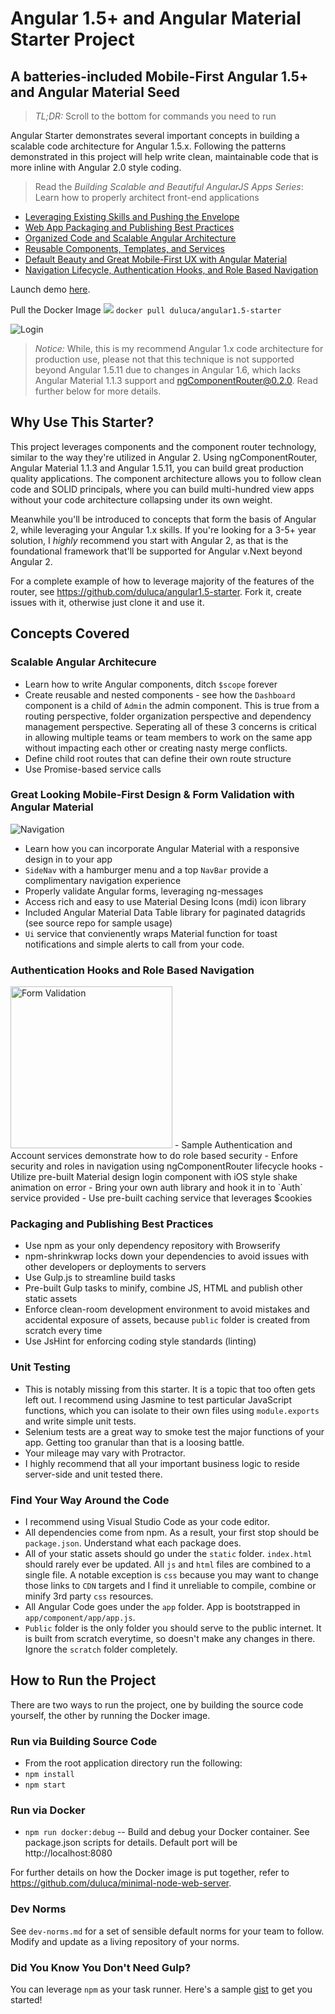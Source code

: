 # Angular 1.5+ and Angular Material Starter Project

## A batteries-included Mobile-First Angular 1.5+ and Angular Material Seed
> _TL;DR:_ Scroll to the bottom for commands you need to run

Angular Starter demonstrates several important concepts in building a scalable code architecture for Angular 1.5.x. Following the patterns demonstrated in this project will help write clean, maintainable code that is more inline with Angular 2.0 style coding.

> Read the *Building Scalable and Beautiful AngularJS Apps Series*: Learn how to properly architect front-end applications
  - [Leveraging Existing Skills and Pushing the Envelope](https://www.excella.com/insights/building-scalable-and-beautiful-angular-apps-part-one)
  - [Web App Packaging and Publishing Best Practices](https://www.excella.com/insights/building-scalable-and-beautiful-angular-apps-part-two)
  - [Organized Code and Scalable Angular Architecture](https://www.excella.com/insights/building-scalable-and-beautiful-angular-apps-part-three)
  - [Reusable Components, Templates, and Services](https://www.excella.com/insights/building-scalable-and-beautiful-angular-apps-part-four)
  - [Default Beauty and Great Mobile-First UX with Angular Material](https://www.excella.com/insights/building-scalable-and-beautiful-angular-apps-part-five)
  - [Navigation Lifecycle, Authentication Hooks, and Role Based Navigation](https://www.excella.com/insights/building-scalable-and-beautiful-angular-apps-part-6)

Launch demo [here](http://ng15demo.thejavascriptpromise.com/).

Pull the Docker Image [![](https://images.microbadger.com/badges/version/duluca/angular1.5-starter.svg)](https://microbadger.com/images/duluca/angular1.5-starter "Get your own version badge on microbadger.com") `docker pull duluca/angular1.5-starter`

![Login](https://cloud.githubusercontent.com/assets/822159/23826750/3b66344c-0671-11e7-91e7-8c0dafa89309.png)

> _Notice:_ While, this is my recommend Angular 1.x code architecture for production use, please not that this technique is not supported beyond Angular 1.5.11 due to changes in Angular 1.6, which lacks Angular Material 1.1.3 support and  ngComponentRouter@0.2.0. Read further below for more details.

## Why Use This Starter?
This project leverages components and the component router technology, similar to the way they're utilized in Angular 2. Using ngComponentRouter, Angular Material 1.1.3 and Angular 1.5.11, you can build great production quality applications. The component architecture allows you to follow clean code and SOLID principals, where you can build multi-hundred view apps without your code architecture collapsing under its own weight.

Meanwhile you'll be introduced to concepts that form the basis of Angular 2, while leveraging your Angular 1.x skills. If you're looking for a 3-5+ year solution, I _highly_ recommend you start with Angular 2, as that is the foundational framework that'll be supported for Angular v.Next beyond Angular 2.

For a complete example of how to leverage majority of the features of the router, see https://github.com/duluca/angular1.5-starter. Fork it, create issues with it, otherwise just clone it and use it.

## Concepts Covered
### Scalable Angular Architecure
- Learn how to write Angular components, ditch `$scope` forever
- Create reusable and nested components - see how the `Dashboard` component is a child of `Admin` the admin component. This is true from a routing perspective, folder organization perspective and dependency management perspective. Seperating all of these 3 concerns is critical in allowing multiple teams or team members to work on the same app without impacting each other or creating nasty merge conflicts.
- Define child root routes that can define their own route structure
- Use Promise-based service calls

### Great Looking Mobile-First Design & Form Validation with Angular Material
![Navigation](https://cloud.githubusercontent.com/assets/822159/23826746/235bc952-0671-11e7-9f46-5aa7f2242aff.png)
- Learn how you can incorporate Angular Material with a responsive design in to your app
- `SideNav` with a hamburger menu and a top `NavBar` provide a complimentary navigation experience
- Properly validate Angular forms, leveraging ng-messages
- Access rich and easy to use Material Desing Icons (mdi) icon library
- Included Angular Material Data Table library for paginated datagrids (see source repo for sample usage)
- `Ui` service that convienently wraps Material function for toast notifications and simple alerts to call from your code.

### Authentication Hooks and Role Based Navigation
<img width="259" alt="Form Validation" src="https://cloud.githubusercontent.com/assets/822159/23826740/07bb83cc-0671-11e7-91fc-0b6c53ed9769.png">
- Sample Authentication and Account services demonstrate how to do role based security
- Enfore security and roles in navigation using ngComponentRouter lifecycle hooks
- Utilize pre-built Material design login component with iOS style shake animation on error
- Bring your own auth library and hook it in to `Auth` service provided
- Use pre-built caching service that leverages $cookies

### Packaging and Publishing Best Practices
- Use npm as your only dependency repository with Browserify
- npm-shrinkwrap locks down your dependencies to avoid issues with other developers or deployments to servers
- Use Gulp.js to streamline build tasks
- Pre-built Gulp tasks to minify, combine JS, HTML and publish other static assets
- Enforce clean-room development environment to avoid mistakes and accidental exposure of assets, because `public` folder is created from scratch every time
- Use JsHint for enforcing coding style standards (linting)

### Unit Testing
- This is notably missing from this starter. It is a topic that too often gets left out. I recommend using Jasmine to test particular JavaScript functions, which you can isolate to their own files using `module.exports` and write simple unit tests.
- Selenium tests are a great way to smoke test the major functions of your app. Getting too granular than that is a loosing battle.
- Your mileage may vary with Protractor.
- I highly recommend that all your important business logic to reside server-side and unit tested there.

### Find Your Way Around the Code
- I recommend using Visual Studio Code as your code editor.
- All dependencies come from npm. As a result, your first stop should be `package.json`. Understand what each package does.
- All of your static assets should go under the `static` folder. `index.html` should rarely ever be updated. All `js` and `html` files are combined to a single file. A notable exception is `css` because you may want to change those links to `CDN` targets and I find it unreliable to compile, combine or minify 3rd party `css` resources.
- All Angular Code goes under the `app` folder. App is bootstrapped in `app/component/app/app.js`.
- `Public` folder is the only folder you should serve to the public internet. It is built from scratch everytime, so doesn't make any changes in there. Ignore the `scratch` folder completely.

## How to Run the Project
There are two ways to run the project, one by building the source code yourself, the other by running the Docker image.

### Run via Building Source Code
- From the root application directory run the following:
- `npm install`
- `npm start`

### Run via Docker
- `npm run docker:debug` -- Build and debug your Docker container. See package.json scripts for details. Default port will be http://localhost:8080

For further details on how the Docker image is put together, refer to https://github.com/duluca/minimal-node-web-server.

### Dev Norms
See `dev-norms.md` for a set of sensible default norms for your team to follow. Modify and update as a living repository of your norms.

### Did You Know You Don't Need Gulp?
You can leverage `npm` as your task runner. Here's a sample [gist](https://gist.github.com/duluca/4468df69f04d60478af824c23fe094f9) to get you started!
